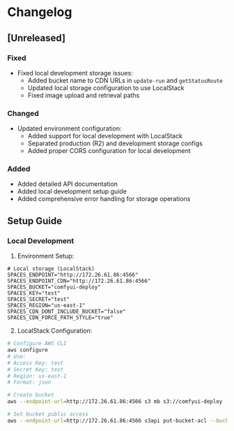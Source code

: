 # Changelog

## [Unreleased]

### Fixed
- Fixed local development storage issues:
  - Added bucket name to CDN URLs in `update-run` and `getStatusRoute`
  - Updated local storage configuration to use LocalStack
  - Fixed image upload and retrieval paths

### Changed
- Updated environment configuration:
  - Added support for local development with LocalStack
  - Separated production (R2) and development storage configs
  - Added proper CORS configuration for local development

### Added
- Added detailed API documentation
- Added local development setup guide
- Added comprehensive error handling for storage operations

## Setup Guide

### Local Development

1. Environment Setup:
```env
# Local storage (LocalStack)
SPACES_ENDPOINT="http://172.26.61.86:4566"
SPACES_ENDPOINT_CDN="http://172.26.61.86:4566"
SPACES_BUCKET="comfyui-deploy"
SPACES_KEY="test"
SPACES_SECRET="test"
SPACES_REGION="us-east-1"
SPACES_CDN_DONT_INCLUDE_BUCKET="false"
SPACES_CDN_FORCE_PATH_STYLE="true"
```

2. LocalStack Configuration:
```bash
# Configure AWS CLI
aws configure
# Use: 
# Access Key: test
# Secret Key: test
# Region: us-east-1
# Format: json

# Create bucket
aws --endpoint-url=http://172.26.61.86:4566 s3 mb s3://comfyui-deploy

# Set bucket public access
aws --endpoint-url=http://172.26.61.86:4566 s3api put-bucket-acl --bucket comfyui-deploy --acl public-read
``` 